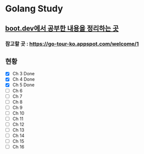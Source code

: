 # Golang Study

## [boot.dev에서 공부한 내용을 정리하는 곳](https://boot.dev)
### 참고할 곳 : https://go-tour-ko.appspot.com/welcome/1

## 현황
- [x] Ch 3 Done
- [x] Ch 4 Done
- [x] Ch 5 Done
- [ ] Ch 6
- [ ] Ch 7
- [ ] Ch 8
- [ ] Ch 9
- [ ] Ch 10
- [ ] Ch 11
- [ ] Ch 12
- [ ] Ch 13
- [ ] Ch 14
- [ ] Ch 15
- [ ] Ch 16